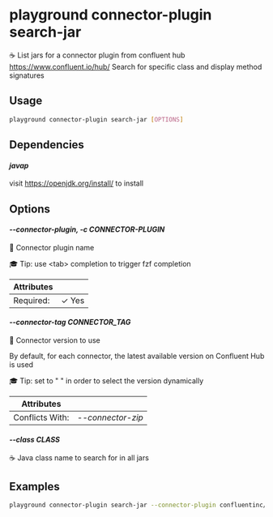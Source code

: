 # playground connector-plugin search-jar

☕ List jars for a connector plugin from confluent hub https://www.confluent.io/hub/ Search for specific class and display method signatures

## Usage

```bash
playground connector-plugin search-jar [OPTIONS]
```

## Dependencies

#### *javap*

visit https://openjdk.org/install/ to install

## Options

#### *--connector-plugin, -c CONNECTOR-PLUGIN*

🔌 Connector plugin name  
  
🎓 Tip: use \<tab\> completion to trigger fzf completion

| Attributes      | &nbsp;
|-----------------|-------------
| Required:       | ✓ Yes

#### *--connector-tag CONNECTOR_TAG*

🔗 Connector version to use  
  
By default, for each connector, the latest available version on Confluent Hub is used  
  
🎓 Tip: set to " " in order to select the version dynamically

| Attributes      | &nbsp;
|-----------------|-------------
| Conflicts With: | *--connector-zip*

#### *--class CLASS*

☕ Java class name to search for in all jars

## Examples

```bash
playground connector-plugin search-jar --connector-plugin confluentinc/kafka-connect-s3 --class WebIdentityTokenCredentialsProvider

```


